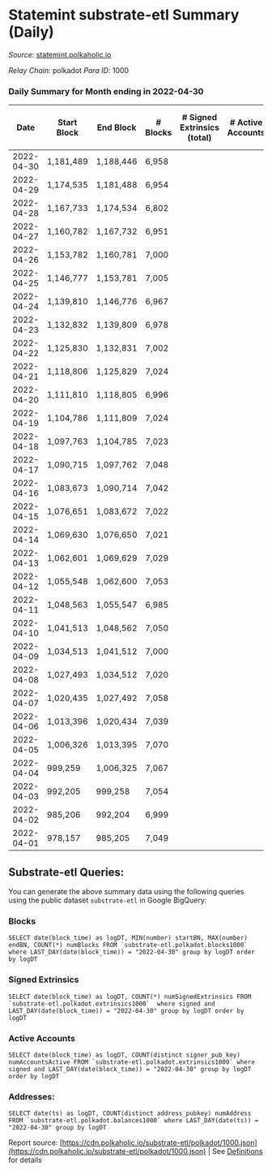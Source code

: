 # Statemint substrate-etl Summary (Daily)

_Source_: [statemint.polkaholic.io](https://statemint.polkaholic.io)

*Relay Chain*: polkadot
*Para ID*: 1000



### Daily Summary for Month ending in 2022-04-30


| Date | Start Block | End Block | # Blocks | # Signed Extrinsics (total) | # Active Accounts | # Passive | # New | # Addresses with Balances | # Events | # Transfers | # XCM Transfers In | # XCM Transfers Out |
| ---- | ----------- | --------- | -------- | --------------------------- | ----------------- | --------- | ----- | ------------------------- | -------- | ----------- | ------------------ | ------------------- |
| 2022-04-30 | 1,181,489 | 1,188,446 | 6,958  |  |  |  |  |  | 13,920 |   |   |   |
| 2022-04-29 | 1,174,535 | 1,181,488 | 6,954  |  |  |  |  |  | 13,912 |   |   |   |
| 2022-04-28 | 1,167,733 | 1,174,534 | 6,802  |  |  |  |  |  | 13,608 |   |   |   |
| 2022-04-27 | 1,160,782 | 1,167,732 | 6,951  |  |  |  |  |  | 13,906 |   |   |   |
| 2022-04-26 | 1,153,782 | 1,160,781 | 7,000  |  |  |  |  |  | 14,004 |   |   |   |
| 2022-04-25 | 1,146,777 | 1,153,781 | 7,005  |  |  |  |  |  | 14,013 |   |   |   |
| 2022-04-24 | 1,139,810 | 1,146,776 | 6,967  |  |  |  |  |  | 13,938 |   |   |   |
| 2022-04-23 | 1,132,832 | 1,139,809 | 6,978  |  |  |  |  |  | 13,960 |   |   |   |
| 2022-04-22 | 1,125,830 | 1,132,831 | 7,002  |  |  |  |  |  | 14,008 |   |   |   |
| 2022-04-21 | 1,118,806 | 1,125,829 | 7,024  |  |  |  |  |  | 14,052 |   |   |   |
| 2022-04-20 | 1,111,810 | 1,118,805 | 6,996  |  |  |  |  |  | 13,996 |   |   |   |
| 2022-04-19 | 1,104,786 | 1,111,809 | 7,024  |  |  |  |  |  | 14,052 |   |   |   |
| 2022-04-18 | 1,097,763 | 1,104,785 | 7,023  |  |  |  |  |  | 14,050 |   |   |   |
| 2022-04-17 | 1,090,715 | 1,097,762 | 7,048  |  |  |  |  |  | 14,100 |   |   |   |
| 2022-04-16 | 1,083,673 | 1,090,714 | 7,042  |  |  |  |  |  | 14,087 |   |   |   |
| 2022-04-15 | 1,076,651 | 1,083,672 | 7,022  |  |  |  |  |  | 14,048 |   |   |   |
| 2022-04-14 | 1,069,630 | 1,076,650 | 7,021  |  |  |  |  |  | 14,046 |   |   |   |
| 2022-04-13 | 1,062,601 | 1,069,629 | 7,029  |  |  |  |  |  | 14,062 |   |   |   |
| 2022-04-12 | 1,055,548 | 1,062,600 | 7,053  |  |  |  |  |  | 14,110 |   |   |   |
| 2022-04-11 | 1,048,563 | 1,055,547 | 6,985  |  |  |  |  |  | 13,974 |   |   |   |
| 2022-04-10 | 1,041,513 | 1,048,562 | 7,050  |  |  |  |  |  | 14,111 |   |   |   |
| 2022-04-09 | 1,034,513 | 1,041,512 | 7,000  |  |  |  |  |  | 14,004 |   |   |   |
| 2022-04-08 | 1,027,493 | 1,034,512 | 7,020  |  |  |  |  |  | 14,044 |   |   |   |
| 2022-04-07 | 1,020,435 | 1,027,492 | 7,058  |  |  |  |  |  | 14,120 |   |   |   |
| 2022-04-06 | 1,013,396 | 1,020,434 | 7,039  |  |  |  |  |  | 14,082 |   |   |   |
| 2022-04-05 | 1,006,326 | 1,013,395 | 7,070  |  |  |  |  |  | 14,143 |   |   |   |
| 2022-04-04 | 999,259 | 1,006,325 | 7,067  |  |  |  |  |  | 14,138 |   |   |   |
| 2022-04-03 | 992,205 | 999,258 | 7,054  |  |  |  |  |  | 14,112 |   |   |   |
| 2022-04-02 | 985,206 | 992,204 | 6,999  |  |  |  |  |  | 14,002 |   |   |   |
| 2022-04-01 | 978,157 | 985,205 | 7,049  |  |  |  |  |  | 14,102 |   |   |   |

## Substrate-etl Queries:
You can generate the above summary data using the following queries using the public dataset `substrate-etl` in Google BigQuery:


### Blocks
```
SELECT date(block_time) as logDT, MIN(number) startBN, MAX(number) endBN, COUNT(*) numBlocks FROM `substrate-etl.polkadot.blocks1000`  where LAST_DAY(date(block_time)) = "2022-04-30" group by logDT order by logDT
```


### Signed Extrinsics
```
SELECT date(block_time) as logDT, COUNT(*) numSignedExtrinsics FROM `substrate-etl.polkadot.extrinsics1000`  where signed and LAST_DAY(date(block_time)) = "2022-04-30" group by logDT order by logDT
```


### Active Accounts
```
SELECT date(block_time) as logDT, COUNT(distinct signer_pub_key) numAccountsActive FROM `substrate-etl.polkadot.extrinsics1000` where signed and LAST_DAY(date(block_time)) = "2022-04-30" group by logDT order by logDT
```


### Addresses:
```
SELECT date(ts) as logDT, COUNT(distinct address_pubkey) numAddress FROM `substrate-etl.polkadot.balances1000` where LAST_DAY(date(ts)) = "2022-04-30" group by logDT
```



Report source: [https://cdn.polkaholic.io/substrate-etl/polkadot/1000.json](https://cdn.polkaholic.io/substrate-etl/polkadot/1000.json) | See [Definitions](/DEFINITIONS.md) for details
